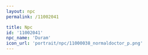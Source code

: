 ```yaml
---
layout: npc
permalink: /11002041

title: Npc
id: '11002041'
npc_name: 'Duram'
icon_url: 'portrait/npc/11000038_normaldoctor_p.png'
---
```

